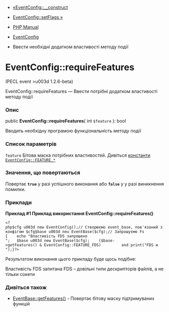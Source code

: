 - [«EventConfig::\_\_construct](eventconfig.construct.md)
- [EventConfig::setFlags »](eventconfig.setflags.md)

- [PHP Manual](index.md)
- [EventConfig](class.eventconfig.md)
- Ввести необхідні додатком властивості методу події

# EventConfig::requireFeatures

(PECL event \>u003d 1.2.6-beta)

EventConfig::requireFeatures — Ввести потрібні додатком властивості
методу події

### Опис

public **EventConfig::requireFeatures**( int `$feature` ): bool

Вводить необхідну програмою функціональність методу події

### Список параметрів

`feature`
Бітова маска потрібних властивостей. Дивіться [константи
`EventConfig::FEATURE_*`](class.eventconfig.md#eventconfig.constants)

### Значення, що повертаються

Повертає **`true`** у разі успішного виконання або **`false`** у
у разі виникнення помилки.

### Приклади

**Приклад #1 Приклад використання **EventConfig::requireFeatures()****

` <?php$cfg u003d new EventConfig();// Створюємо event_base, пов'язаний з конфігом $cfg$base u003d neu EventBase($cfg);// Запрошуємо Fs {    echo "Властивість FDS запрошено
";   $base u003d new EventBase($cfg);    ($base->getFeatures() & EventConfig::FEATURE_FDS)         and print("FDS и
");}?> `

Результатом виконання цього прикладу буде щось подібне:

Властивість FDS запитана
FDS – довільні типи дескрипторів файлів, а не тільки сокети

### Дивіться також

- [EventBase::getFeatures()](eventbase.getfeatures.md) - Повертає
бітову маску підтримуваних функцій
